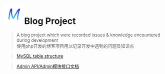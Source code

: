 # ![icon](./public/favicon.ico)Blog Project
> A blog project which were recorded issues & knowledge encountered during development  
使用php开发的博客项目用以记录开发中遇到的问题及知识点

> [MySQL table structure](maisiji.sql)

> [Admin API/Admin模块接口文档](API_Admin.md)